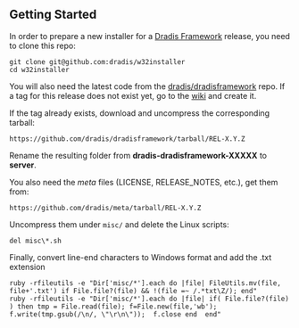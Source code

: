 Getting Started
---------------

In order to prepare a new installer for a [Dradis Framework](http://dradisframework.org)
release, you need to clone this repo:

    git clone git@github.com:dradis/w32installer
    cd w32installer

You will also need the latest code from the [dradis/dradisframework](http://github.com/dradis/dradisframework/)
repo. If a tag for this release does not exist yet, go to the 
[wiki](http://github.com/dradis/dradisframework/wiki) and create it.

If the tag already exists, download and uncompress the corresponding tarball:

    https://github.com/dradis/dradisframework/tarball/REL-X.Y.Z

Rename the resulting folder from **dradis-dradisframework-XXXXX** to **server**.

You also need the _meta_ files (LICENSE, RELEASE_NOTES, etc.), get them from:

    https://github.com/dradis/meta/tarball/REL-X.Y.Z

Uncompress them under `misc/` and delete the Linux scripts:

    del misc\*.sh

Finally, convert line-end characters to Windows format and add the .txt extension

    ruby -rfileutils -e "Dir['misc/*'].each do |file| FileUtils.mv(file, file+'.txt') if File.file?(file) && !(file =~ /.*txt\Z/); end"
    ruby -rfileutils -e "Dir['misc/*'].each do |file| if( File.file?(file) ) then tmp = File.read(file); f=File.new(file,'wb'); f.write(tmp.gsub(/\n/, \"\r\n\"));  f.close end  end"


